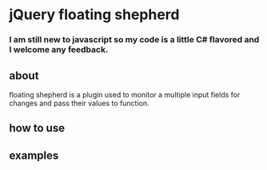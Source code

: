 jQuery floating shepherd 
=

### I am still new to javascript so my code is a little C# flavored and I welcome any feedback.  

about
--

floating shepherd is a plugin used to monitor a multiple input fields for changes and pass their values to function. 

how to use
--

examples
--



